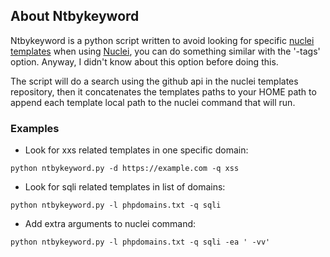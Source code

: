 ## About Ntbykeyword

Ntbykeyword is a python script written to avoid looking for specific [nuclei templates](https://github.com/projectdiscovery/nuclei-templates) when using [Nuclei](https://github.com/projectdiscovery/nuclei), you can do something similar with the '-tags' option. Anyway, I didn't know about this option before doing this.

The script will do a search using the github api in the nuclei templates repository, then it concatenates the templates paths to your HOME path to append each template local path to the nuclei command that will run.

### Examples

* Look for xxs related templates in one specific domain:

`python ntbykeyword.py -d https://example.com -q xss`

* Look for sqli related templates in list of domains:

`python ntbykeyword.py -l phpdomains.txt -q sqli`

* Add extra arguments to nuclei command:

`python ntbykeyword.py -l phpdomains.txt -q sqli -ea ' -vv'`
